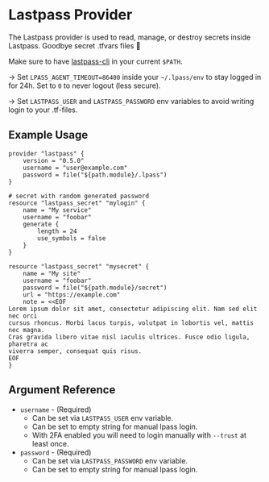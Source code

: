 # Lastpass Provider

The Lastpass provider is used to read, manage, or destroy secrets inside Lastpass. Goodbye secret .tfvars files 👋

Make sure to have [lastpass-cli](https://github.com/lastpass/lastpass-cli) in your current `$PATH`. 

-> Set `LPASS_AGENT_TIMEOUT=86400` inside your `~/.lpass/env` to stay logged in for 24h. Set to `0` to never logout (less secure).

-> Set `LASTPASS_USER` and `LASTPASS_PASSWORD` env variables to avoid writing login to your .tf-files.

## Example Usage

```hcl
provider "lastpass" {
    version = "0.5.0"
    username = "user@example.com"
    password = file("${path.module}/.lpass")
} 

# secret with random generated password
resource "lastpass_secret" "mylogin" {
    name = "My service"
    username = "foobar"
    generate {
        length = 24
        use_symbols = false
    }
}

resource "lastpass_secret" "mysecret" {
    name = "My site"
    username = "foobar"
    password = file("${path.module}/secret")
    url = "https://example.com"
    note = <<EOF
Lorem ipsum dolor sit amet, consectetur adipiscing elit. Nam sed elit nec orci
cursus rhoncus. Morbi lacus turpis, volutpat in lobortis vel, mattis nec magna.
Cras gravida libero vitae nisl iaculis ultrices. Fusce odio ligula, pharetra ac
viverra semper, consequat quis risus.
EOF
}
```

## Argument Reference

* `username` - (Required) 
  * Can be set via `LASTPASS_USER` env variable.
  * Can be set to empty string for manual lpass login.
  * With 2FA enabled you will need to login manually with `--trust` at least once.
* `password` - (Required)
  * Can be set via `LASTPASS_PASSWORD` env variable.
  * Can be set to empty string for manual lpass login.
